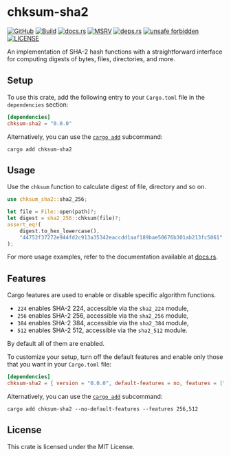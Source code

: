 # chksum-sha2

[![GitHub](https://img.shields.io/badge/github-chksum--rs%2Fsha2-24292e?style=flat-square&logo=github "GitHub")](https://github.com/chksum-rs/sha2)
[![Build](https://img.shields.io/github/actions/workflow/status/chksum-rs/sha2/rust.yml?branch=master&style=flat-square&logo=github "Build")](https://github.com/chksum-rs/sha2/actions/workflows/rust.yml)
[![docs.rs](https://img.shields.io/docsrs/chksum-sha2?style=flat-square&logo=docsdotrs "docs.rs")](https://docs.rs/chksum-sha2/)
[![MSRV](https://img.shields.io/badge/MSRV-1.70.0-informational?style=flat-square "MSRV")](https://github.com/chksum-rs/sha2/blob/master/Cargo.toml)
[![deps.rs](https://deps.rs/crate/chksum-sha2/0.0.0/status.svg?style=flat-square "deps.rs")](https://deps.rs/crate/chksum-sha2/0.0.0)
[![unsafe forbidden](https://img.shields.io/badge/unsafe-forbidden-success.svg?style=flat-square "unsafe forbidden")](https://github.com/rust-secure-code/safety-dance)
[![LICENSE](https://img.shields.io/github/license/chksum-rs/sha2?style=flat-square "LICENSE")](https://github.com/chksum-rs/sha2/blob/master/LICENSE)

An implementation of SHA-2 hash functions with a straightforward interface for computing digests of bytes, files, directories, and more.

## Setup

To use this crate, add the following entry to your `Cargo.toml` file in the `dependencies` section:

```toml
[dependencies]
chksum-sha2 = "0.0.0"
```

Alternatively, you can use the [`cargo add`](https://doc.rust-lang.org/cargo/commands/cargo-add.html) subcommand:

```shell
cargo add chksum-sha2
```

## Usage

Use the `chksum` function to calculate digest of file, directory and so on.

```rust
use chksum_sha2::sha2_256;

let file = File::open(path)?;
let digest = sha2_256::chksum(file)?;
assert_eq!(
    digest.to_hex_lowercase(),
    "44752f37272e944fd2c913a35342eaccdd1aaf189bae50676b301ab213fc5061"
);
```

For more usage examples, refer to the documentation available at [docs.rs](https://docs.rs/chksum-sha2/).

## Features

Cargo features are used to enable or disable specific algorithm functions.

* `224` enables SHA-2 224, accessible via the `sha2_224` module,
* `256` enables SHA-2 256, accessible via the `sha2_256` module,
* `384` enables SHA-2 384, accessible via the `sha2_384` module,
* `512` enables SHA-2 512, accessible via the `sha2_512` module.

By default all of them are enabled.

To customize your setup, turn off the default features and enable only those that you want in your `Cargo.toml` file:

```toml
[dependencies]
chksum-sha2 = { version = "0.0.0", default-features = no, features = ["256", "512"] }
```

Alternatively, you can use the [`cargo add`](https://doc.rust-lang.org/cargo/commands/cargo-add.html) subcommand:

```shell
cargo add chksum-sha2 --no-default-features --features 256,512
```

## License

This crate is licensed under the MIT License.
